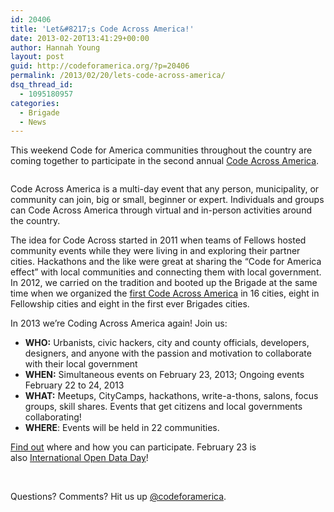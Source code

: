 ```yaml
---
id: 20406
title: 'Let&#8217;s Code Across America!'
date: 2013-02-20T13:41:29+00:00
author: Hannah Young
layout: post
guid: http://codeforamerica.org/?p=20406
permalink: /2013/02/20/lets-code-across-america/
dsq_thread_id:
  - 1095180957
categories:
  - Brigade
  - News
---
```

This weekend Code for America communities throughout the country are coming together to participate in the second annual [Code Across America](http://brigade.codeforamerica.org/pages/codeacross).

[<img class="size-medium wp-image-20412 alignleft" title="6821475170_f141025b42 (1)" src="http://codeforamerica.org/wp-content/uploads/2013/02/6821475170_f141025b42-1-300x199.jpg" alt="" />](http://codeforamerica.org/wp-content/uploads/2013/02/6821475170_f141025b42-1.jpg)

Code Across America is a multi-day event that any person, municipality, or community can join, big or small, beginner or expert. Individuals and groups can Code Across America through virtual and in-person activities around the country.

The idea for Code Across started in 2011 when teams of Fellows hosted community events while they were living in and exploring their partner cities. Hackathons and the like were great at sharing the “Code for America effect” with local communities and connecting them with local government. In 2012, we carried on the tradition and booted up the Brigade at the same time when we organized the [first Code Across America](http://codeforamerica.org/code-across-america-2012) in 16 cities, eight in Fellowship cities and eight in the first ever Brigades cities.

In 2013 we’re Coding Across America again! Join us:

  * **WHO:** Urbanists, civic hackers, city and county officials, developers, designers, and anyone with the passion and motivation to collaborate with their local government
  * **WHEN:** Simultaneous events on February 23, 2013; Ongoing events February 22 to 24, 2013
  * **WHAT:** Meetups, CityCamps, hackathons, write-a-thons, salons, focus groups, skill shares. Events that get citizens and local governments collaborating!
  * **WHERE**: Events will be held in 22 communities.

[Find out](http://brigade.codeforamerica.org/pages/codeacross) where and how you can participate. February 23 is also [International Open Data Day](http://opendataday.org/)!

&nbsp;

Questions? Comments? Hit us up <a href="http://twitter.com/codeforamerica" target="_blank">@codeforamerica</a>.